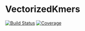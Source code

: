 # VectorizedKmers

[![Build Status](https://github.com/anton083/VectorizedKmers.jl/actions/workflows/CI.yml/badge.svg?branch=master)](https://github.com/anton083/VectorizedKmers.jl/actions/workflows/CI.yml?query=branch%3Amaster)
[![Coverage](https://codecov.io/gh/anton083/VectorizedKmers.jl/branch/master/graph/badge.svg)](https://codecov.io/gh/anton083/VectorizedKmers.jl)
